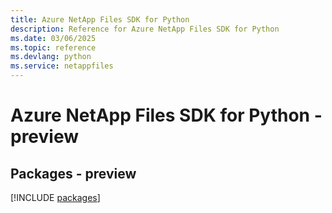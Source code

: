 ```yaml
---
title: Azure NetApp Files SDK for Python
description: Reference for Azure NetApp Files SDK for Python
ms.date: 03/06/2025
ms.topic: reference
ms.devlang: python
ms.service: netappfiles
---
```

# Azure NetApp Files SDK for Python - preview
## Packages - preview
[!INCLUDE [packages](netapp-files-index.md)]